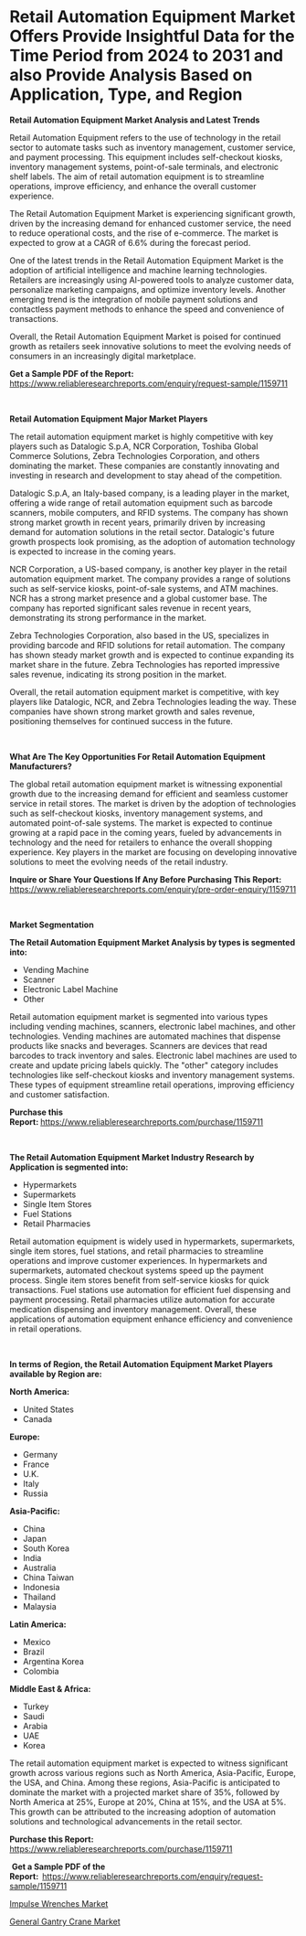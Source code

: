 <p><h1>Retail Automation Equipment Market Offers Provide Insightful Data for the Time Period from 2024 to 2031 and also Provide Analysis Based on Application, Type, and Region</h1></p><p><strong>Retail Automation Equipment Market Analysis and Latest Trends</strong></p>
<p><p>Retail Automation Equipment refers to the use of technology in the retail sector to automate tasks such as inventory management, customer service, and payment processing. This equipment includes self-checkout kiosks, inventory management systems, point-of-sale terminals, and electronic shelf labels. The aim of retail automation equipment is to streamline operations, improve efficiency, and enhance the overall customer experience.</p><p>The Retail Automation Equipment Market is experiencing significant growth, driven by the increasing demand for enhanced customer service, the need to reduce operational costs, and the rise of e-commerce. The market is expected to grow at a CAGR of 6.6% during the forecast period.</p><p>One of the latest trends in the Retail Automation Equipment Market is the adoption of artificial intelligence and machine learning technologies. Retailers are increasingly using AI-powered tools to analyze customer data, personalize marketing campaigns, and optimize inventory levels. Another emerging trend is the integration of mobile payment solutions and contactless payment methods to enhance the speed and convenience of transactions.</p><p>Overall, the Retail Automation Equipment Market is poised for continued growth as retailers seek innovative solutions to meet the evolving needs of consumers in an increasingly digital marketplace.</p></p>
<p><strong>Get a Sample PDF of the Report:&nbsp;</strong> <a href="https://www.reliableresearchreports.com/enquiry/request-sample/1159711">https://www.reliableresearchreports.com/enquiry/request-sample/1159711</a></p>
<p>&nbsp;</p>
<p><strong>Retail Automation Equipment Major Market Players</strong></p>
<p><p>The retail automation equipment market is highly competitive with key players such as Datalogic S.p.A, NCR Corporation, Toshiba Global Commerce Solutions, Zebra Technologies Corporation, and others dominating the market. These companies are constantly innovating and investing in research and development to stay ahead of the competition.</p><p>Datalogic S.p.A, an Italy-based company, is a leading player in the market, offering a wide range of retail automation equipment such as barcode scanners, mobile computers, and RFID systems. The company has shown strong market growth in recent years, primarily driven by increasing demand for automation solutions in the retail sector. Datalogic's future growth prospects look promising, as the adoption of automation technology is expected to increase in the coming years.</p><p>NCR Corporation, a US-based company, is another key player in the retail automation equipment market. The company provides a range of solutions such as self-service kiosks, point-of-sale systems, and ATM machines. NCR has a strong market presence and a global customer base. The company has reported significant sales revenue in recent years, demonstrating its strong performance in the market.</p><p>Zebra Technologies Corporation, also based in the US, specializes in providing barcode and RFID solutions for retail automation. The company has shown steady market growth and is expected to continue expanding its market share in the future. Zebra Technologies has reported impressive sales revenue, indicating its strong position in the market.</p><p>Overall, the retail automation equipment market is competitive, with key players like Datalogic, NCR, and Zebra Technologies leading the way. These companies have shown strong market growth and sales revenue, positioning themselves for continued success in the future.</p></p>
<p>&nbsp;</p>
<p><strong>What Are The Key Opportunities For Retail Automation Equipment Manufacturers?</strong></p>
<p><p>The global retail automation equipment market is witnessing exponential growth due to the increasing demand for efficient and seamless customer service in retail stores. The market is driven by the adoption of technologies such as self-checkout kiosks, inventory management systems, and automated point-of-sale systems. The market is expected to continue growing at a rapid pace in the coming years, fueled by advancements in technology and the need for retailers to enhance the overall shopping experience. Key players in the market are focusing on developing innovative solutions to meet the evolving needs of the retail industry.</p></p>
<p><strong>Inquire or Share Your Questions If Any Before Purchasing This Report:</strong> <a href="https://www.reliableresearchreports.com/enquiry/pre-order-enquiry/1159711">https://www.reliableresearchreports.com/enquiry/pre-order-enquiry/1159711</a></p>
<p>&nbsp;</p>
<p><strong>Market Segmentation</strong></p>
<p><strong>The Retail Automation Equipment Market Analysis by types is segmented into:</strong></p>
<p><ul><li>Vending Machine</li><li>Scanner</li><li>Electronic Label Machine</li><li>Other</li></ul></p>
<p><p>Retail automation equipment market is segmented into various types including vending machines, scanners, electronic label machines, and other technologies. Vending machines are automated machines that dispense products like snacks and beverages. Scanners are devices that read barcodes to track inventory and sales. Electronic label machines are used to create and update pricing labels quickly. The "other" category includes technologies like self-checkout kiosks and inventory management systems. These types of equipment streamline retail operations, improving efficiency and customer satisfaction.</p></p>
<p><strong>Purchase this Report:&nbsp;</strong><a href="https://www.reliableresearchreports.com/purchase/1159711">https://www.reliableresearchreports.com/purchase/1159711</a></p>
<p>&nbsp;</p>
<p><strong>The Retail Automation Equipment Market Industry Research by Application is segmented into:</strong></p>
<p><ul><li>Hypermarkets</li><li>Supermarkets</li><li>Single Item Stores</li><li>Fuel Stations</li><li>Retail Pharmacies</li></ul></p>
<p><p>Retail automation equipment is widely used in hypermarkets, supermarkets, single item stores, fuel stations, and retail pharmacies to streamline operations and improve customer experiences. In hypermarkets and supermarkets, automated checkout systems speed up the payment process. Single item stores benefit from self-service kiosks for quick transactions. Fuel stations use automation for efficient fuel dispensing and payment processing. Retail pharmacies utilize automation for accurate medication dispensing and inventory management. Overall, these applications of automation equipment enhance efficiency and convenience in retail operations.</p></p>
<p>&nbsp;</p>
<p><strong>In terms of Region, the Retail Automation Equipment Market Players available by Region are:</strong></p>
<p>
    <p> <strong> North America: </strong>
        <ul>
            <li>United States</li>
            <li>Canada</li>
        </ul>
        </p> 
    <p> <strong> Europe: </strong>
        <ul>
            <li>Germany</li>
            <li>France</li>
            <li>U.K.</li>
            <li>Italy</li>
            <li>Russia</li>
        </ul>
        </p> 
    <p> <strong> Asia-Pacific: </strong>
        <ul>
            <li>China</li>
            <li>Japan</li>
            <li>South Korea</li>
            <li>India</li>
            <li>Australia</li>
            <li>China Taiwan</li>
            <li>Indonesia</li>
            <li>Thailand</li>
            <li>Malaysia</li>
        </ul>
        </p> 
    <p> <strong> Latin America: </strong>
        <ul>
            <li>Mexico</li>
            <li>Brazil</li>
            <li>Argentina Korea</li>
            <li>Colombia</li>
        </ul>
        </p> 
    <p> <strong> Middle East & Africa: </strong>
        <ul>
            <li>Turkey</li>
            <li>Saudi</li>
            <li>Arabia</li>
            <li>UAE</li>
            <li>Korea</li>
        </ul>
    </p>
    </p>
<p><p>The retail automation equipment market is expected to witness significant growth across various regions such as North America, Asia-Pacific, Europe, the USA, and China. Among these regions, Asia-Pacific is anticipated to dominate the market with a projected market share of 35%, followed by North America at 25%, Europe at 20%, China at 15%, and the USA at 5%. This growth can be attributed to the increasing adoption of automation solutions and technological advancements in the retail sector.</p></p>
<p><strong>Purchase this Report: </strong><a href="https://www.reliableresearchreports.com/purchase/1159711">https://www.reliableresearchreports.com/purchase/1159711</a></p>
<p>&nbsp;<strong>Get a Sample PDF of the Report:&nbsp;&nbsp;</strong><a href="https://www.reliableresearchreports.com/enquiry/request-sample/1159711">https://www.reliableresearchreports.com/enquiry/request-sample/1159711</a></p>
<p><strong></strong></p>
<p><p><a href="https://issuu.com/reportprime-2/docs/impulse-wrenches-market-size-2030.pptx">Impulse Wrenches Market</a></p><p><a href="https://issuu.com/reportprime-2/docs/general-gantry-crane-market-size-2030.pptx">General Gantry Crane Market</a></p></p>